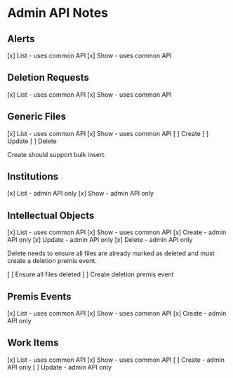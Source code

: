 # Admin API Notes

## Alerts

[x] List - uses common API
[x] Show - uses common API

## Deletion Requests

[x] List - uses common API
[x] Show - uses common API

## Generic Files

[x] List - uses common API
[x] Show - uses common API
[ ] Create
[ ] Update
[ ] Delete

Create should support bulk insert.

## Institutions

[x] List - admin API only
[x] Show - admin API only

## Intellectual Objects

[x] List - uses common API
[x] Show - uses common API
[x] Create - admin API only
[x] Update - admin API only
[x] Delete - admin API only

Delete needs to ensure all files are already marked as deleted and must create a deletion premis event.

[ ] Ensure all files deleted
[ ] Create deletion premis event

## Premis Events

[x] List - uses common API
[x] Show - uses common API
[x] Create - admin API only

## Work Items

[x] List - uses common API
[x] Show - uses common API
[ ] Create - admin API only
[ ] Update - admin API only
